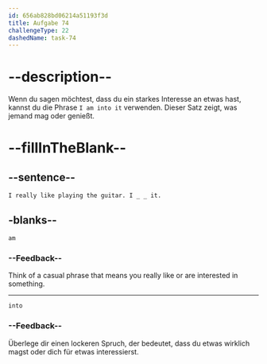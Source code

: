 ```yaml
---
id: 656ab828bd06214a51193f3d
title: Aufgabe 74
challengeType: 22
dashedName: task-74
---
```


# --description--

Wenn du sagen möchtest, dass du ein starkes Interesse an etwas hast, kannst du die Phrase `I am into it` verwenden. Dieser Satz zeigt, was jemand mag oder genießt.

# --fillInTheBlank--

## --sentence--

`I really like playing the guitar. I _ _ it.`

## -blanks--

`am`

### --Feedback--

Think of a casual phrase that means you really like or are interested in something.

---

`into`

### --Feedback--

Überlege dir einen lockeren Spruch, der bedeutet, dass du etwas wirklich magst oder dich für etwas interessierst.
